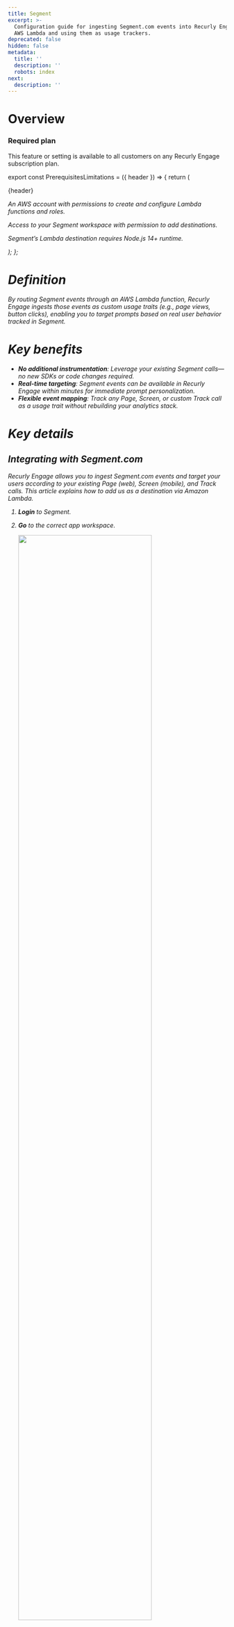 ```yaml
---
title: Segment
excerpt: >-
  Configuration guide for ingesting Segment.com events into Recurly Engage via
  AWS Lambda and using them as usage trackers.
deprecated: false
hidden: false
metadata:
  title: ''
  description: ''
  robots: index
next:
  description: ''
---
```

# Overview

### Required plan

This feature or setting is available to all customers on any Recurly Engage subscription plan.

export const PrerequisitesLimitations = ({ header }) => {
  return (
    <div className="flex justify-start">
      <div className="rounded-md p-6 m-4 max-w-lg shadow-md border border-gray-300 dark:bg-gray-800 dark:border-gray-600">
        <p className="text-lg font-bold">{header}</p>
        <p>
          <i className="fa-solid fa-check mr-2" />
          An AWS account with permissions to create and configure Lambda functions and roles.
        </p>
        <p>
          <i className="fa-solid fa-check mr-2" />
          Access to your Segment workspace with permission to add destinations.
        </p>
        <p>
          <i className="fa-solid fa-exclamation-triangle mr-4" />
          Segment’s Lambda destination requires Node.js 14+ runtime.
        </p>
      </div>
    </div>
  );
};

<PrerequisitesLimitations header="Prerequisites & limitations" />

# Definition

By routing Segment events through an AWS Lambda function, Recurly Engage ingests those events as custom usage traits (e.g., page views, button clicks), enabling you to target prompts based on real user behavior tracked in Segment.

# Key benefits

* **No additional instrumentation**: Leverage your existing Segment calls—no new SDKs or code changes required.
* **Real-time targeting**: Segment events can be available in Recurly Engage within minutes for immediate prompt personalization.
* **Flexible event mapping**: Track any Page, Screen, or custom Track call as a usage trait without rebuilding your analytics stack.

# Key details

## Integrating with Segment.com

Recurly Engage allows you to ingest Segment.com events and target your users according to your existing Page (web), Screen (mobile), and Track calls. This article explains how to add us as a destination via Amazon Lambda.

1. **Login** to Segment.

2. **Go** to the correct app workspace.

   <Image align="center" className="border" border={true} width="80% " src="https://files.readme.io/f5c742b-Segment_configure.png" />

3. **Add** a new destination.

   <Image align="center" className="border" border={true} width="80% " src="https://files.readme.io/125929e-Segment_configure_2.png" />

4. **Type** lambda in the search box and click the found tile.

   <Image align="center" className="border" border={true} width="80% " src="https://files.readme.io/cfe1f2f-Segment_configure_3.png" />

5. **Click** "Configure Amazon Lambda".

   <Image align="center" className="border" border={true} width="80% " src="https://files.readme.io/8baf8c6-Segment_configure_4.png" />

6. **Select** your app and **click** "Confirm Source".

   <Image align="center" className="border" border={true} width="80% " src="https://files.readme.io/ffd3c94-Segment_configure_5.png" />

7. Now **go** to **Usage Tracking** and locate the credentials to enter.

   <Image align="center" className="border" border={true} width="80% " src="https://files.readme.io/58f7707-Segment_Configure_6.png" />

8. **Copy over** the `Region`, `Role Address` and `Lambda ARN` values. Make sure to provide the read-only `External ID` to your customer success manager as the final step. **Note that** `Client Context` and `Log Type` do not need any special configuration.

   <Image align="center" className="border" border={true} width="80% " src="https://files.readme.io/a036acc-Segment_configure_7.png" />

   <Image align="center" className="border" border={true} width="80% " src="https://files.readme.io/a6f4a75-Segment_Configure_8.png" />

> **Note:** Segment data can take up to one hour before it appears in Recurly Engage.

## Adding a new tracker

1. **Go** to **Settings > Usage Tracking > Segment > Add New Tracker**.

   <Image align="center" className="border" border={true} width="80% " src="https://files.readme.io/47e233c-Segment_configure_9.png" />

2. **Select** a Segment event.

   <Image align="center" className="border" border={true} width="80% " src="https://files.readme.io/0caf0ba-Segment_configure_10.png" />

3. **Click** **Submit**.

   <Image align="center" className="border" border={true} width="80% " src="https://files.readme.io/8c96b24-Segment_Configure_11.png" />

   <Image align="center" className="border" border={true} width="80% " src="https://files.readme.io/f74c2d1-Segment_Configure_12.png" />

4. **Go** to **Segments > New Segment** and **choose** the **Usage** tab.

   <Image align="center" className="border" border={true} width="80% " src="https://files.readme.io/8ec2610-Segment_Configure_13.png" />

5. Under **Usage**, **select** your newly ingested Segment trait to target prompts based on those events.

   <Image align="center" className="border" border={true} width="80% " src="https://files.readme.io/0af69fd-Redfast_usage_4.png" />